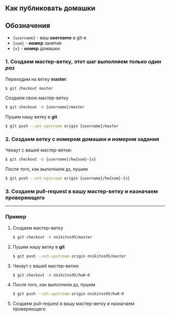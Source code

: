 ## Как публиковать домашки

## Обозначения

 - `{username}` - ваш **username** в git-е
 - `{num}` - **номер** занятия
 - `{x}` - **номер** домашки

### 1. Создаем мастер-ветку, этот шаг выполняем ***только один раз***

Переходим на ветку **master**:

```sh
$ git checkout master
```

Создаем свою мастер-ветку

```sh
$ git checkout -b {username}/master
```

Пушим нашу ветку в **git**

```sh
$ git push --set-upstream origin {username}/master
```

### 2. Создаем ветку с номером домашки и номером задания

Чекаут с вашей мастер-ветки:

```sh
$ git checkout -b {username}/hw{num}-{x}
```

После того, как выполнили дз, пушим

```sh
$ git push --set-upstream origin {username}/hw{num}-{x}
```

### 3. Создаем pull-request в вашу мастер-ветку и назначаем проверяющего

---

### Пример

1. Создаем мастер-ветку
    ```sh
    $ git checkout -b nnikitos95/master
    ```
    
2. Пушим нашу ветку в **git**
   
   ```sh
   $ git push --set-upstream origin nnikitos95/master
   ```
   
3. Чекаут с вашей мастер-ветки:

    ```sh
    $ git checkout -b nnikitos95/hw0-0
    ```
4. После того, как выполнили дз, пушим
   
   ```sh
   $ git push --set-upstream origin nnikitos95/hw0-0
   ```
5. Создаем pull-request в вашу мастер-ветку и назначаем проверяющего